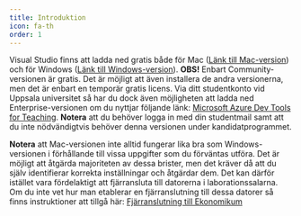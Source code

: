 ```yaml
---
title: Introduktion
icon: fa-th
order: 1
---
```


Visual Studio finns att ladda ned gratis både för Mac ([Länk till Mac-version](https://visualstudio.microsoft.com/vs/mac/)) och för Windows ([Länk till Windows-version](https://visualstudio.microsoft.com/vs/)). **OBS!** Enbart Community-versionen är gratis. Det är möjligt att även installera de andra versionerna, men det är enbart en temporär gratis licens. Via ditt studentkonto vid Uppsala universitet så har du dock även möjligheten att ladda ned Enterprise-versionen om du nyttjar följande länk: [Microsoft Azure Dev Tools for Teaching](https://azureforeducation.microsoft.com/devtools). **Notera** att du behöver logga in med din studentmail samt att du inte nödvändigtvis behöver denna versionen under kandidatprogrammet.

**Notera** att Mac-versionen inte alltid fungerar lika bra som Windows-versionen i förhållande till vissa uppgifter som du förväntas utföra. Det är möjligt att åtgärda majoriteten av dessa brister, men det kräver då att du själv identifierar korrekta inställningar och åtgärdar dem. Det kan därför istället vara fördelaktigt att fjärransluta till datorerna i laborationssalarna. Om du inte vet hur man etablerar en fjärranslutning till dessa datorer så finns instruktioner att tillgå här: [Fjärranslutning till Ekonomikum](https://www.ekonomikum.uu.se/service/itsupport/remotedesktop)

